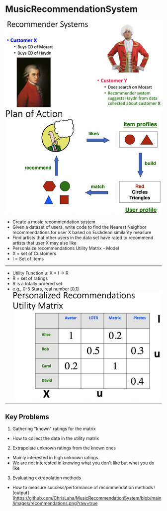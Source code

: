 # MusicRecommendationSystem
![output](https://github.com/ChrisLaha/MusicRecommendationSystem/blob/main/images/recommender_systems.png?raw=true)
![output](https://github.com/ChrisLaha/MusicRecommendationSystem/blob/main/images/plan_of_action.png?raw=true)
* Create a music recommendation system
* Given a dataset of users, write code to find the Nearest Neighbor recommendations for user X based on Euclidean similarity measure
* Find artists that other users in the data set have rated to recommend artists that user X may also like
* Personlaize recommendations Utility Matrix - Model
* X = set of Customers
* I = Set of Items
---
* Utility Function u: X * I -> R
* R = set of ratings
* R is a totally ordered set
* e.g., 0-5 Stars, real number [0,1]
![output](https://github.com/ChrisLaha/MusicRecommendationSystem/blob/main/images/utility_matrix.png?raw=true)
---
## Key Problems
1. Gathering "known" ratings for the matrix
* How to collect the data in the utility matrix
2. Extrapolate unknown ratings from the known ones
* Mainly interested in high unknown ratings
* We are not interested in knowing what you don't like but what you do like
3. Evaluating extrapolation methods
* How to measure success/performance of recommendation methods
![output](https://github.com/ChrisLaha/MusicRecommendationSystem/blob/main/images/recommendations.png?raw=true
